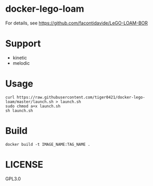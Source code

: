 # docker-lego-loam
For details, see https://github.com/facontidavide/LeGO-LOAM-BOR

# Support
- kinetic
- melodic

# Usage

```
curl https://raw.githubusercontent.com/tiger0421/docker-lego-loam/master/launch.sh > launch.sh
sudo chmod a+x launch.sh
sh launch.sh 
```

# Build
```
docker build -t IMAGE_NAME:TAG_NAME . 
```

# LICENSE
GPL3.0
